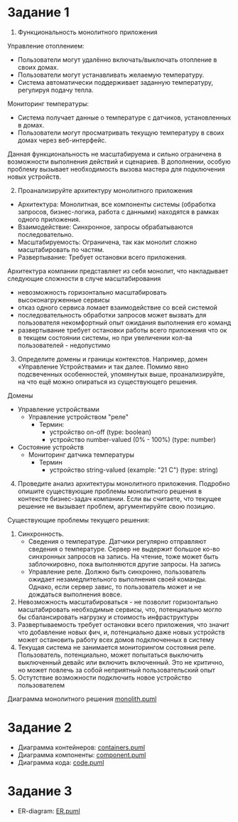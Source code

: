 # Задание 1
1. Функциональность монолитного приложения 

Управление отоплением:
   - Пользователи могут удалённо включать/выключать отопление в своих домах.
   - Пользователи могут устанавливать желаемую температуру.
   - Система автоматически поддерживает заданную температуру, регулируя подачу тепла.

Мониторинг температуры:
   - Система получает данные о температуре с датчиков, установленных в домах.
- Пользователи могут просматривать текущую температуру в своих домах через веб-интерфейс.

Данная функциональность не масштабируема и сильно ограничена в возможности выполнения действий и сценариев. В дополнении,
особую проблему вызывает необходимость вызова мастера для подключения новых устройств. 

2. Проанализируйте архитектуру монолитного приложения
- Архитектура: Монолитная, все компоненты системы (обработка запросов, бизнес-логика, работа с данными) находятся в рамках одного приложения.
- Взаимодействие: Синхронное, запросы обрабатываются последовательно.
- Масштабируемость: Ограничена, так как монолит сложно масштабировать по частям.
- Развертывание: Требует остановки всего приложения.

Архитектура компании представляет из себя монолит, что накладывает следующие сложности в случе масштабирования
- невозможность горизонтально масштабировать высоконагруженные сервисы
- отказ одного сервиса ломает взаимодействие со всей системой
- последовательность обработки запросов может вызвать для пользователя некомфортный опыт ожидания выполнения его команд
- развертывание требует остановки работы всего приложения что ок в текщем состоянии системы, но при увеличении кол-ва пользователей - недопустимо

3. Определите домены и границы контекстов. Например, домен «Управление Устройствами» и так далее. Помимо явно подсвеченных особенностей, упомянутых выше, проанализируйте, на что ещё можно опираться из существующего решения.

Домены
- Управление устройствами
    - Управление устройством "реле"
        - Термин:
            - устройство on-off (type: boolean)
            - устройство number-valued (0% - 100%) (type: number)
- Состояние устройств
    - Мониторинг датчика температуры
        - Термин
            - устройство string-valued (example: "21 C") (type: string)

4. Проведите анализ архитектуры монолитного приложения. Подробно опишите существующие проблемы монолитного решения в контексте бизнес-задач компании. Если вы считаете, что текущее решение не вызывает проблем, аргументируйте свою позицию.

Существующие проблемы текущего решения:
1. Синхронность.
    - Сведения о температуре. Датчики регулярно отправляют сведения о температуре. Сервер не выдержит большое ко-во синхронных запросов на запись. На чтение, тоже может быть заблочкировно, пока выполняются другие запросы. На запись
    - Управление реле. Должно быть синхронно, пользователь ожидает незамедлительного выполнения своей команды. Однако, если сервер завис, то пользователь может и не дождаться выполнения вовсе.
2. Невозможность масштабироваться - не позволит горизонтально масштабировать необходимые сервисы, что, потенциально могло бы сбалансировать нагрузку и стоимость инфраструктуры
3. Развертываемость требует остановки всего приложения, что значит что добавление новых фич, и, потенциально даже новых устройств может остановить работу всех домов подключенных в систему
4. Текущая система не занимается мониторингом состояния реле. Пользователь, потенциально, может попытаться выключить выключенный девайс или включить включенный. Это не критично, но может повлечь за собой неприятный пользовательский опыт
5. Остутствие возможности подключить новое устройство пользователем

Диаграмма монолитного решения
[monolith.puml](diagrams%2Fmonolith%2Fcontext%2Fmonolith.puml)

# Задание 2
- Диаграмма контейнеров: [containers.puml](diagrams%2Fhw_solution%2Fcontainers.puml)
- Диаграмма компоненты: [сomponent.puml](diagrams%2Fhw_solution%2F%D1%81omponent.puml)
- Диаграмма кода: [code.puml](diagrams%2Fhw_solution%2Fcode.puml)

# Задание 3
- ER-diagram: [ER.puml](diagrams%2Fhw_solution%2FER.puml)